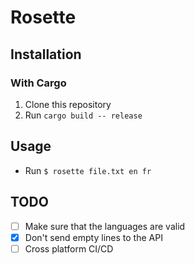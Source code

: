 # Rosette

## Installation

### With Cargo

1. Clone this repository
1. Run `cargo build -- release`

## Usage

* Run `$ rosette file.txt en fr`

## TODO

* [ ] Make sure that the languages are valid
* [X] Don't send empty lines to the API
* [ ] Cross platform CI/CD
